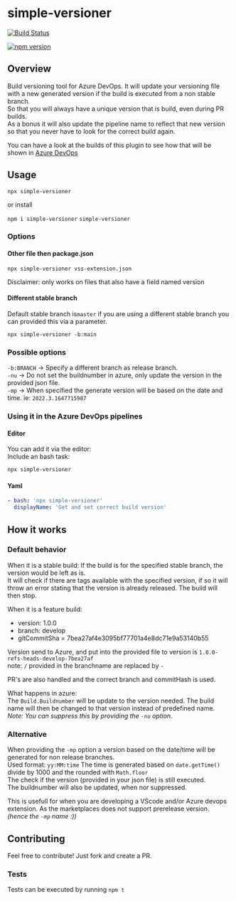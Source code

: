 # simple-versioner

[![Build Status](https://hvdb.visualstudio.com/simple-versioner/_apis/build/status/hvdb.simple-versioner?branchName=master)](https://hvdb.visualstudio.com/simple-versioner/_build/latest?definitionId=1&branchName=master)

[![npm version](https://badge.fury.io/js/simple-versioner.svg)](https://badge.fury.io/js/simple-versioner)

## Overview

Build versioning tool for Azure DevOps.
It will update your versioning file with a new generated version if the build is executed from a non stable branch.  
So that you will always have a unique version that is build, even during PR builds.  
As a bonus it will also update the pipeline name to reflect that new version so that you never have to look for the correct build again.  

You can have a look at the builds of this plugin to see how that will be shown in [Azure DevOps](https://hvdb.visualstudio.com/simple-versioner/_build/latest?definitionId=1&branchName=master)

## Usage

`npx simple-versioner`

or install  

`npm i simple-versioner`
`simple-versioner`

### Options

#### Other file then package.json

`npx simple-versioner vss-extension.json`

Disclaimer: only works on files that also have a field named version

#### Different stable branch

Default stable branch is`master` if you are using a different stable branch you can provided this via a parameter.

`npx simple-versioner -b:main`

### Possible options

`-b:BRANCH` -> Specify a different branch as release branch.  
`-nu` -> Do not set the buildnumber in azure, only update the version in the provided json file.  
`-mp` -> When specified the generate version will be based on the date and time. ie: `2022.3.1647715987`

### Using it in the Azure DevOps pipelines

#### Editor

You can add it via the editor:  
Include an bash task: 
```bash
npx simple-versioner
```

#### Yaml

```yaml
- bash: 'npx simple-versioner'
  displayName: 'Get and set correct build version'
```

## How it works

### Default behavior
When it is a stable build:
If the build is for the specified stable branch, the version would be left as is.  
It will check if there are tags available with the specified version, if so it will throw an error stating that the version is already released. The build will then stop.  

When it is a feature build:
- version: 1.0.0
- branch: develop
- gitCommitSha = 7bea27af4e3095bf77701a4e8dc71e9a53140b55

Version send to Azure, and put into the provided file to version is `1.0.0-refs-heads-develop-7bea27af`  
note: `/` provided in the branchname are replaced by `-`

PR's are also handled and the correct branch and commitHash is used.

What happens in azure:   
The `Build.Buildnumber` will be update to the version needed. The build name will then be changed to that version instead of predefined name.  
_Note: You can suppress this by providing the `-nu` option._  

### Alternative
When providing the `-mp` option a version based on the date/time will be generated for non release branches.  
Used format: `yy:MM:time` The time is generated based on `date.getTime()` divide by 1000 and the rounded with `Math.floor`  
The check if the version (provided in your json file) is still executed.  
The buildnumber will also be updated, when nor suppressed.  

This is usefull for when you are developing a VScode and/or Azure devops extension. 
As the marketplaces does not support prerelease version. 
_(hence the `-mp` name :))_

## Contributing

Feel free to contribute! Just fork and create a PR.  

### Tests

Tests can be executed by running `npm t`  


